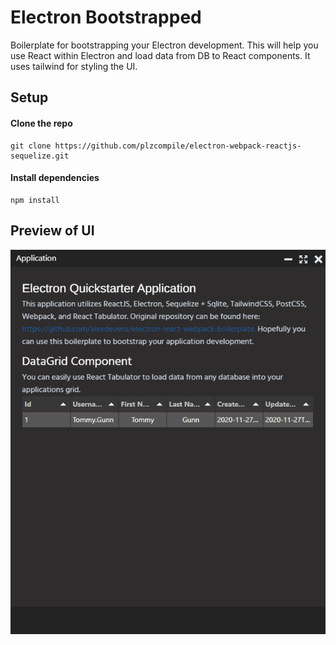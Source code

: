 # Electron Bootstrapped

Boilerplate for bootstrapping your Electron development. This will help you use React within Electron and load data from DB to React components. It uses tailwind for styling the UI.

## Setup

#### Clone the repo

```
git clone https://github.com/plzcompile/electron-webpack-reactjs-sequelize.git
```

#### Install dependencies

```
npm install
```
## Preview of UI

![Image Of Application](https://github.com/plzcompile/electron-webpack-reactjs-sequelize/blob/main/preview.png)
